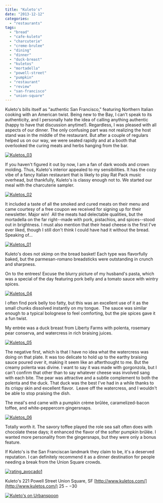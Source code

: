 ```yaml
---
title: "Kuleto's"
date: "2013-12-12"
categories:
  - "restaurants"
tags:
  - "bread"
  - "cafe-kuleto"
  - "charcuterie"
  - "creme-brulee"
  - "dining"
  - "dinner"
  - "duck-breast"
  - "kuletos"
  - "mortadella"
  - "powell-street"
  - "pumpkin"
  - "restaurant"
  - "review"
  - "san-francisco"
  - "union-square"
---
```


Kuleto's bills itself as "authentic San Francisco," featuring Northern Italian cooking with an American twist. Being new to the Bay, I can't speak to its authenticity, and I personally hate the idea of calling anything authentic (happy to have that discussion anytime!). Regardless, I was pleased with all aspects of our dinner. The only confusing part was not realizing the host stand was in the middle of the restaurant. But after a couple of regulars helped us on our way, we were seated rapidly and at a booth that overlooked the curing meats and herbs hanging from the bar.

[![Kuletos_03](http://s3.amazonaws.com/thegourmez-wpmedia/2013/12/Kuletos_03-436x500.jpg)](http://www.thegourmez.com/2013/12/kuletos/kuletos_03/)

If you haven't figured it out by now, I am a fan of dark woods and crown molding. Thus, Kuleto's interior appealed to my sensibilities. It has the cozy vibe of a fancy Italian restaurant that is likely to play Rat Pack music overhead, but thankfully, Kuleto's is classy enough not to. We started our meal with the charcuterie sampler.

[![Kuletos_02](http://s3.amazonaws.com/thegourmez-wpmedia/2013/12/Kuletos_02-500x332.jpg)](http://www.thegourmez.com/2013/12/kuletos/kuletos_02/)

It included a taste of all the smoked and cured meats on their menu and came courtesy of a free coupon we received for signing up for their newsletter. Major win!  All the meats had delectable qualities, but the mortadella on the far right--made with pork, pistachios, and spices--stood out in brightness. I must also mention that their head cheese is the first I've ever liked, though I still don't think I could have had it without the bread. Speaking of…

[![Kuletos_01](http://s3.amazonaws.com/thegourmez-wpmedia/2013/12/Kuletos_01-500x459.jpg)](http://www.thegourmez.com/2013/12/kuletos/kuletos_01/)

Kuleto's does not skimp on the bread basket! Each type was flavorfully baked, but the parmesan-romano breadsticks were outstanding in crunch and sharpness.

On to the entrees! Excuse the blurry picture of my husband's pasta, which was a special of the day featuring pork belly and a tomato sauce with wintry spices.

[![Kuletos_04](http://s3.amazonaws.com/thegourmez-wpmedia/2013/12/Kuletos_04-500x332.jpg)](http://www.thegourmez.com/2013/12/kuletos/kuletos_04/)

I often find pork belly too fatty, but this was an excellent use of it as the small chunks dissolved instantly on my tongue.  The sauce was similar enough to a typical bolognese to feel comforting, but the pie spices gave it a fun twist.

My entrée was a duck breast from Liberty Farms with polenta, rosemary pear conserva, and watercress in rich braising juices.

[![Kuletos_05](http://s3.amazonaws.com/thegourmez-wpmedia/2013/12/Kuletos_05-500x332.jpg)](http://www.thegourmez.com/2013/12/kuletos/kuletos_05/)

The negative first, which is that I have no idea what the watercress was doing on that plate. It was too delicate to hold up to the earthy braising sauce poured over it, making it seem like an afterthought to me. But the creamy polenta was divine. I want to say it was made with gorgonzola, but I can't confirm that other than to say whatever cheese was involved sang with each bite. The pear was attractive and a subtle complement to both the polenta and the duck. That duck was the best I've had in a while thanks to its crispy skin and excellent flavor.  Leave off the watercress, and I wouldn't be able to stop praising the dish.

The meal's end came with a pumpkin crème brûlée, caramelized-bacon toffee, and white-peppercorn gingersnaps.

[![Kuletos_06](http://s3.amazonaws.com/thegourmez-wpmedia/2013/12/Kuletos_06-500x332.jpg)](http://www.thegourmez.com/2013/12/kuletos/kuletos_06/)

Totally worth it. The savory toffee played the role sea salt often does with chocolate these days; it enhanced the flavor of the softer pumpkin brûlée. I wanted more personality from the gingersnaps, but they were only a bonus feature.

If Kuleto's is the San Franciscan landmark they claim to be, it's a deserved reputation. I can definitely recommend it as a dinner destination for people needing a break from the Union Square crowds.

[![rating_avocado1](http://s3.amazonaws.com/thegourmez-wpmedia/2009/02/rating_avocado1.gif)](http://www.thegourmez.com/2009/02/restaurant-review-nanas-durham/rating_avocado1/)

Kuleto's 221 Powell Street Union Square, SF [http://www.kuletos.com/](http://www.kuletos.com/) $25--$30

[![Kuleto's on Urbanspoon](http://www.urbanspoon.com/b/link/86177/minilink.gif)](http://www.urbanspoon.com/r/6/86177/restaurant/Civic-Center/Kuletos-San-Francisco)
